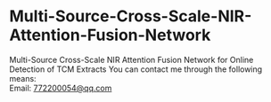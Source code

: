 # Multi-Source-Cross-Scale-NIR-Attention-Fusion-Network
Multi-Source Cross-Scale NIR Attention Fusion Network for Online Detection of TCM Extracts
You can contact me through the following means:  
Email: 772200054@qq.com
